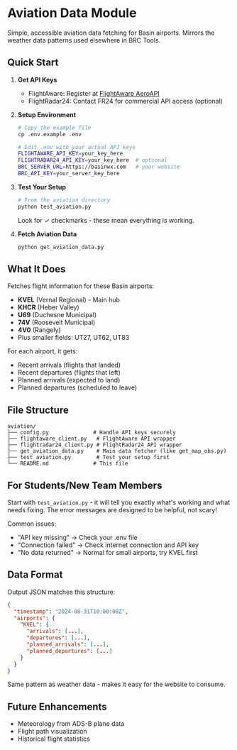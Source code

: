 # Aviation Data Module

Simple, accessible aviation data fetching for Basin airports. Mirrors the weather data patterns used elsewhere in BRC Tools.

## Quick Start

1. **Get API Keys**
   - FlightAware: Register at [FlightAware AeroAPI](https://flightaware.com/commercial/aeroapi/)
   - FlightRadar24: Contact FR24 for commercial API access (optional)

2. **Setup Environment**
   ```bash
   # Copy the example file
   cp .env.example .env
   
   # Edit .env with your actual API keys
   FLIGHTAWARE_API_KEY=your_key_here
   FLIGHTRADAR24_API_KEY=your_key_here  # optional
   BRC_SERVER_URL=https://basinwx.com   # your website
   BRC_API_KEY=your_server_key_here
   ```

3. **Test Your Setup**
   ```bash
   # From the aviation directory
   python test_aviation.py
   ```
   Look for ✓ checkmarks - these mean everything is working.

4. **Fetch Aviation Data**
   ```bash
   python get_aviation_data.py
   ```

## What It Does

Fetches flight information for these Basin airports:
- **KVEL** (Vernal Regional) - Main hub
- **KHCR** (Heber Valley)
- **U69** (Duchesne Municipal)
- **74V** (Roosevelt Municipal) 
- **4V0** (Rangely)
- Plus smaller fields: UT27, UT62, UT83

For each airport, it gets:
- Recent arrivals (flights that landed)
- Recent departures (flights that left)
- Planned arrivals (expected to land)
- Planned departures (scheduled to leave)

## File Structure

```
aviation/
├── config.py              # Handle API keys securely
├── flightaware_client.py   # FlightAware API wrapper
├── flightradar24_client.py # FlightRadar24 API wrapper
├── get_aviation_data.py    # Main data fetcher (like get_map_obs.py)
├── test_aviation.py        # Test your setup first
└── README.md              # This file
```

## For Students/New Team Members

Start with `test_aviation.py` - it will tell you exactly what's working and what needs fixing. The error messages are designed to be helpful, not scary!

Common issues:
- "API key missing" → Check your .env file
- "Connection failed" → Check internet connection and API key
- "No data returned" → Normal for small airports, try KVEL first

## Data Format

Output JSON matches this structure:
```json
{
  "timestamp": "2024-08-31T10:00:00Z",
  "airports": {
    "KVEL": {
      "arrivals": [...],
      "departures": [...],
      "planned_arrivals": [...],  
      "planned_departures": [...]
    }
  }
}
```

Same pattern as weather data - makes it easy for the website to consume.

## Future Enhancements
- Meteorology from ADS-B plane data
- Flight path visualization
- Historical flight statistics